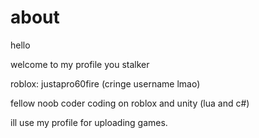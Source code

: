 # about
hello

welcome to my profile you stalker

roblox: justapro60fire (cringe username lmao)

fellow noob coder
coding on roblox and unity
(lua and c#)

ill use my profile for uploading games.
